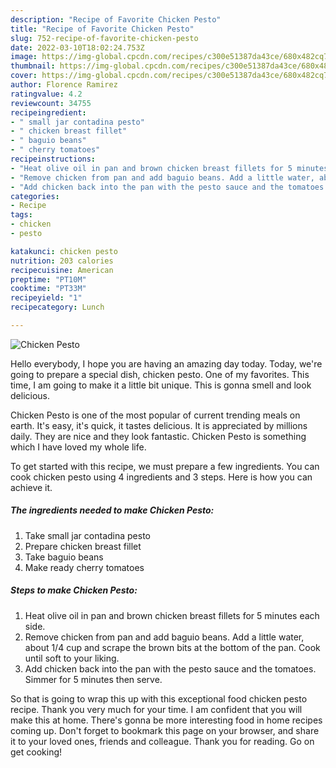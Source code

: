 ```yaml
---
description: "Recipe of Favorite Chicken Pesto"
title: "Recipe of Favorite Chicken Pesto"
slug: 752-recipe-of-favorite-chicken-pesto
date: 2022-03-10T18:02:24.753Z
image: https://img-global.cpcdn.com/recipes/c300e51387da43ce/680x482cq70/chicken-pesto-recipe-main-photo.jpg
thumbnail: https://img-global.cpcdn.com/recipes/c300e51387da43ce/680x482cq70/chicken-pesto-recipe-main-photo.jpg
cover: https://img-global.cpcdn.com/recipes/c300e51387da43ce/680x482cq70/chicken-pesto-recipe-main-photo.jpg
author: Florence Ramirez
ratingvalue: 4.2
reviewcount: 34755
recipeingredient:
- " small jar contadina pesto"
- " chicken breast fillet"
- " baguio beans"
- " cherry tomatoes"
recipeinstructions:
- "Heat olive oil in pan and brown chicken breast fillets for 5 minutes each side."
- "Remove chicken from pan and add baguio beans. Add a little water, about 1/4 cup and scrape the brown bits at the bottom of the pan. Cook until soft to your liking."
- "Add chicken back into the pan with the pesto sauce and the tomatoes. Simmer for 5 minutes then serve."
categories:
- Recipe
tags:
- chicken
- pesto

katakunci: chicken pesto 
nutrition: 203 calories
recipecuisine: American
preptime: "PT10M"
cooktime: "PT33M"
recipeyield: "1"
recipecategory: Lunch

---
```



![Chicken Pesto](https://img-global.cpcdn.com/recipes/c300e51387da43ce/680x482cq70/chicken-pesto-recipe-main-photo.jpg)

Hello everybody, I hope you are having an amazing day today. Today, we're going to prepare a special dish, chicken pesto. One of my favorites. This time, I am going to make it a little bit unique. This is gonna smell and look delicious.

Chicken Pesto is one of the most popular of current trending meals on earth. It's easy, it's quick, it tastes delicious. It is appreciated by millions daily. They are nice and they look fantastic. Chicken Pesto is something which I have loved my whole life.




To get started with this recipe, we must prepare a few ingredients. You can cook chicken pesto using 4 ingredients and 3 steps. Here is how you can achieve it.

<!--inarticleads1-->

##### The ingredients needed to make Chicken Pesto:

1. Take  small jar contadina pesto
1. Prepare  chicken breast fillet
1. Take  baguio beans
1. Make ready  cherry tomatoes




<!--inarticleads2-->

##### Steps to make Chicken Pesto:

1. Heat olive oil in pan and brown chicken breast fillets for 5 minutes each side.
1. Remove chicken from pan and add baguio beans. Add a little water, about 1/4 cup and scrape the brown bits at the bottom of the pan. Cook until soft to your liking.
1. Add chicken back into the pan with the pesto sauce and the tomatoes. Simmer for 5 minutes then serve.




So that is going to wrap this up with this exceptional food chicken pesto recipe. Thank you very much for your time. I am confident that you will make this at home. There's gonna be more interesting food in home recipes coming up. Don't forget to bookmark this page on your browser, and share it to your loved ones, friends and colleague. Thank you for reading. Go on get cooking!
